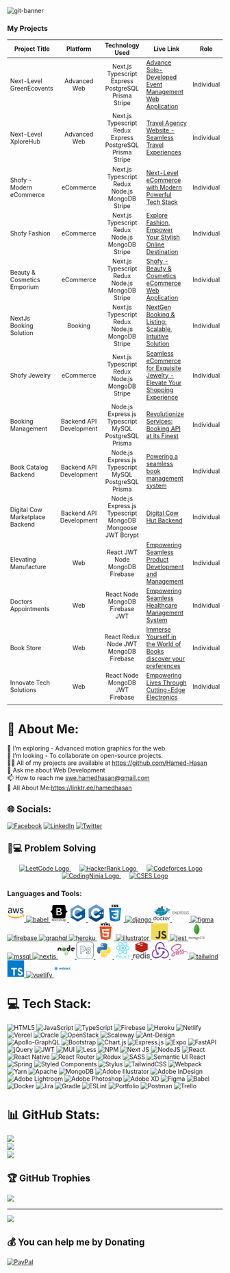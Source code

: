 ![git-banner](https://user-images.githubusercontent.com/71956267/196237899-e155d688-0162-4d91-aecb-4d9c48f1bea5.jpg)
     
### My Projects    
| Project Title  | Platform  | Technology Used  | Live Link  | Role  | 
| ------------ | :------------: | :------------: | ------------ | ------------ |
| Next-Level GreenEcovents  | Advanced Web | Next.js Typescript Express PostgreSQL Prisma Stripe |  [Advance Solo-Developed Event Management Web Application](https://green-ecovents.vercel.app "Next-Level Recommendation System")   | Individual  |
| Next-Level XploreHub | Advanced Web  | Next.js Typescript Redux Express PostgreSQL Prisma Stripe  | [Travel Agency Website - Seamless Travel Experiences](https://xplore-frontend-six.vercel.app "Advanced XploreHub Recommendation System")  | Individual  |
| Shofy - Modern eCommerce  | eCommerce | Next.js Typescript Redux Node.js MongoDB Stripe |  [Next-Level eCommerce with Modern Powerful Tech Stack](https://shofy-front-end.vercel.app "eCommerce Recommendation System")   | Individual  |
| Shofy Fashion  | eCommerce  | Next.js Typescript Redux Node.js MongoDB Stripe  | [Explore Fashion, Empower Your Stylish Online Destination](https://shofy-fashion-ecommerce-client.vercel.app "Advanced eCommerce Recommendation System")  | Individual  |
|  Beauty & Cosmetics Emporium  | eCommerce  | Next.js Typescript Redux Node.js MongoDB Stripe | [Shofy - Beauty & Cosmetics eCommerce Web Application](https://shofy-beauty-cosmetics-ecommerce.vercel.app "Advanced eCommerce Recommendation System")  | Individual  |
|  NextJs Booking Solution  | Booking | Next.js Typescript Redux Node.js MongoDB Stripe | [NextGen Booking & Listing: Scalable, Intuitive Solution](https://online-booking-management.vercel.app "Advanced Booking Recommendation System")  | Individual  |
| Shofy Jewelry  | eCommerce | Next.js Typescript Redux Node.js MongoDB Stripe | [Seamless eCommerce for Exquisite Jewelry - Elevate Your Shopping Experience](https://shofy-jewelry-ecommerce.vercel.app "Advanced eCommerce Recommendation System")   | Individual |
| Booking Management  | Backend API Development | Node.js Express.js Typescript MySQL PostgreSQL Prisma | [Revolutionize Services: Booking API at its Finest](https://github.com/Hamed-Hasan/Full-Stack-Booking-Management-API.git "Revolutionizing API Services") | Individual  | 
| Book Catalog Backend  | Backend API Development | Node.js Express.js Typescript MySQL PostgreSQL Prisma | [Powering a seamless book management system](https://github.com/Hamed-Hasan/backend-book-catelog "Book Catalog Backend") | Individual  | 
| Digital Cow Marketplace Backend  | Backend API Development  |  Node.js Express.js Typescript MongoDB Mongoose JWT Bcrypt | [Digital Cow Hut Backend](https://github.com/Hamed-Hasan/Digital-Cow-Hut-Backend "Digital Cow Hut Backend")  | Individual  |
| Elevating Manufacture | Web  |  React JWT Node MongoDB Firebase | [Empowering Seamless Product Development and Management](https://manufacture-development.web.app "Empowering Seamless Product Development and Management")  | Individual  |
| Doctors Appointments  | Web  |  React Node MongoDB Firebase JWT | [Empowering Seamless Healthcare Management System](https://doctors-appointments.netlify.app "Empowering Seamless Healthcare Management System")  | Individual  |
| Book Store | Web  |  React Redux Node JWT MongoDB Firebase | [Immerse Yourself in the World of Books discover your preferences](https://book-store-a1918.web.app "Immerse Yourself in the World of Books discover your preferences")  | Individual  |
| Innovate Tech Solutions  |  Web | React Node MongoDB JWT Firebase  | [Empowering Lives Through Cutting-Edge Electronics](https://electronics-zone.web.app)  | Individual  |
|   |   |   |   |   |



# 💫 About Me:
🌱 I’m exploring - Advanced motion graphics for the web.<br>👯 I’m looking - To collaborate on open-source projects.<br>👨‍💻 All of my projects are available at https://github.com/Hamed-Hasan<br>💬 Ask me about Web Development<br>📫 How to reach me swe.hamedhasan@gmail.com<br>📄 All About Me:https://linktr.ee/hamedhasan


## 🌐 Socials:
[![Facebook](https://img.shields.io/badge/Facebook-%231877F2.svg?logo=Facebook&logoColor=white)](https://facebook.com/https://www.facebook.com/hamed.y.hasan0) [![LinkedIn](https://img.shields.io/badge/LinkedIn-%230077B5.svg?logo=linkedin&logoColor=white)](https://linkedin.com/in/https://www.linkedin.com/in/hamed-hasan/) [![Twitter](https://img.shields.io/badge/Twitter-%231DA1F2.svg?logo=Twitter&logoColor=white)](https://twitter.com/https://twitter.com/HamedHasan75) 

## 🚀💻 Problem Solving
<p align="center">
  <a href="https://leetcode.com/Hamed-Hasan/" target="_blank" style="margin-right: 20px;">
    <img src="https://i.ibb.co/pbmrKC2/leetcode.png" alt="LeetCode Logo" width="50" height="50">
  </a>
  <a href="https://www.hackerrank.com/profile/swe_hamedhasan" target="_blank" style="margin-right: 20px;">
    <img src="https://i.ibb.co/YkN5J2B/hackerrank.png" alt="HackerRank Logo" width="50" height="50">
  </a>
  <a href="https://codeforces.com/profile/Hamed-Hasan" target="_blank" style="margin-right: 20px;">
    <img src="https://i.ibb.co/tDp7Hg2/code-forces.png" alt="Codeforces Logo" width="50" height="50">
  </a>
  <a href="https://www.codingninjas.com/studio/profile/Hamed" target="_blank" style="margin-right: 20px;">
    <img src="https://i.ibb.co/DKWyGns/coding-Ninja.jpg" alt="CodingNinja Logo" width="50" height="50">
  </a>
  <a href="https://cses.fi/user/184818" target="_blank">
    <img src="https://i.ibb.co/Cv7PqYT/cses.png" alt="CSES Logo" width="50" height="50">
  </a>
</p>


<h3 align="left">Languages and Tools:</h3>
<p align="left"> <a href="https://aws.amazon.com" target="_blank" rel="noreferrer"> <img src="https://raw.githubusercontent.com/devicons/devicon/master/icons/amazonwebservices/amazonwebservices-original-wordmark.svg" alt="aws" width="40" height="40"/> </a> <a href="https://babeljs.io/" target="_blank" rel="noreferrer"> <img src="https://www.vectorlogo.zone/logos/babeljs/babeljs-icon.svg" alt="babel" width="40" height="40"/> </a> <a href="https://getbootstrap.com" target="_blank" rel="noreferrer"> <img src="https://raw.githubusercontent.com/devicons/devicon/master/icons/bootstrap/bootstrap-plain-wordmark.svg" alt="bootstrap" width="40" height="40"/> </a> <a href="https://www.cprogramming.com/" target="_blank" rel="noreferrer"> <img src="https://raw.githubusercontent.com/devicons/devicon/master/icons/c/c-original.svg" alt="c" width="40" height="40"/> </a> <a href="https://www.w3schools.com/cpp/" target="_blank" rel="noreferrer"> <img src="https://raw.githubusercontent.com/devicons/devicon/master/icons/cplusplus/cplusplus-original.svg" alt="cplusplus" width="40" height="40"/> </a> <a href="https://www.w3schools.com/css/" target="_blank" rel="noreferrer"> <img src="https://raw.githubusercontent.com/devicons/devicon/master/icons/css3/css3-original-wordmark.svg" alt="css3" width="40" height="40"/> </a> <a href="https://www.djangoproject.com/" target="_blank" rel="noreferrer"> <img src="https://cdn.worldvectorlogo.com/logos/django.svg" alt="django" width="40" height="40"/> </a> <a href="https://www.docker.com/" target="_blank" rel="noreferrer"> <img src="https://raw.githubusercontent.com/devicons/devicon/master/icons/docker/docker-original-wordmark.svg" alt="docker" width="40" height="40"/> </a> <a href="https://expressjs.com" target="_blank" rel="noreferrer"> <img src="https://raw.githubusercontent.com/devicons/devicon/master/icons/express/express-original-wordmark.svg" alt="express" width="40" height="40"/> </a> <a href="https://www.figma.com/" target="_blank" rel="noreferrer"> <img src="https://www.vectorlogo.zone/logos/figma/figma-icon.svg" alt="figma" width="40" height="40"/> </a> <a href="https://firebase.google.com/" target="_blank" rel="noreferrer"> <img src="https://www.vectorlogo.zone/logos/firebase/firebase-icon.svg" alt="firebase" width="40" height="40"/> </a> <a href="https://graphql.org" target="_blank" rel="noreferrer"> <img src="https://www.vectorlogo.zone/logos/graphql/graphql-icon.svg" alt="graphql" width="40" height="40"/> </a> <a href="https://heroku.com" target="_blank" rel="noreferrer"> <img src="https://www.vectorlogo.zone/logos/heroku/heroku-icon.svg" alt="heroku" width="40" height="40"/> </a> <a href="https://www.w3.org/html/" target="_blank" rel="noreferrer"> <img src="https://raw.githubusercontent.com/devicons/devicon/master/icons/html5/html5-original-wordmark.svg" alt="html5" width="40" height="40"/> </a> <a href="https://www.adobe.com/in/products/illustrator.html" target="_blank" rel="noreferrer"> <img src="https://www.vectorlogo.zone/logos/adobe_illustrator/adobe_illustrator-icon.svg" alt="illustrator" width="40" height="40"/> </a> <a href="https://developer.mozilla.org/en-US/docs/Web/JavaScript" target="_blank" rel="noreferrer"> <img src="https://raw.githubusercontent.com/devicons/devicon/master/icons/javascript/javascript-original.svg" alt="javascript" width="40" height="40"/> </a> <a href="https://jestjs.io" target="_blank" rel="noreferrer"> <img src="https://www.vectorlogo.zone/logos/jestjsio/jestjsio-icon.svg" alt="jest" width="40" height="40"/> </a> <a href="https://www.mongodb.com/" target="_blank" rel="noreferrer"> <img src="https://raw.githubusercontent.com/devicons/devicon/master/icons/mongodb/mongodb-original-wordmark.svg" alt="mongodb" width="40" height="40"/> </a> <a href="https://www.microsoft.com/en-us/sql-server" target="_blank" rel="noreferrer"> <img src="https://www.svgrepo.com/show/303229/microsoft-sql-server-logo.svg" alt="mssql" width="40" height="40"/> </a> <a href="https://nextjs.org/" target="_blank" rel="noreferrer"> <img src="https://cdn.worldvectorlogo.com/logos/nextjs-2.svg" alt="nextjs" width="40" height="40"/> </a> <a href="https://nodejs.org" target="_blank" rel="noreferrer"> <img src="https://raw.githubusercontent.com/devicons/devicon/master/icons/nodejs/nodejs-original-wordmark.svg" alt="nodejs" width="40" height="40"/> </a> <a href="https://www.photoshop.com/en" target="_blank" rel="noreferrer"> <img src="https://raw.githubusercontent.com/devicons/devicon/master/icons/photoshop/photoshop-line.svg" alt="photoshop" width="40" height="40"/> </a> <a href="https://www.python.org" target="_blank" rel="noreferrer"> <img src="https://raw.githubusercontent.com/devicons/devicon/master/icons/python/python-original.svg" alt="python" width="40" height="40"/> </a> <a href="https://reactjs.org/" target="_blank" rel="noreferrer"> <img src="https://raw.githubusercontent.com/devicons/devicon/master/icons/react/react-original-wordmark.svg" alt="react" width="40" height="40"/> </a> <a href="https://redis.io" target="_blank" rel="noreferrer"> <img src="https://raw.githubusercontent.com/devicons/devicon/master/icons/redis/redis-original-wordmark.svg" alt="redis" width="40" height="40"/> </a> <a href="https://redux.js.org" target="_blank" rel="noreferrer"> <img src="https://raw.githubusercontent.com/devicons/devicon/master/icons/redux/redux-original.svg" alt="redux" width="40" height="40"/> </a> <a href="https://sass-lang.com" target="_blank" rel="noreferrer"> <img src="https://raw.githubusercontent.com/devicons/devicon/master/icons/sass/sass-original.svg" alt="sass" width="40" height="40"/> </a> <a href="https://tailwindcss.com/" target="_blank" rel="noreferrer"> <img src="https://www.vectorlogo.zone/logos/tailwindcss/tailwindcss-icon.svg" alt="tailwind" width="40" height="40"/> </a> <a href="https://www.typescriptlang.org/" target="_blank" rel="noreferrer"> <img src="https://raw.githubusercontent.com/devicons/devicon/master/icons/typescript/typescript-original.svg" alt="typescript" width="40" height="40"/> </a> <a href="https://vuetifyjs.com/en/" target="_blank" rel="noreferrer"> <img src="https://bestofjs.org/logos/vuetify.svg" alt="vuetify" width="40" height="40"/> </a> <a href="https://webpack.js.org" target="_blank" rel="noreferrer"> <img src="https://raw.githubusercontent.com/devicons/devicon/d00d0969292a6569d45b06d3f350f463a0107b0d/icons/webpack/webpack-original-wordmark.svg" alt="webpack" width="40" height="40"/> </a> </p>




# 💻 Tech Stack:
![HTML5](https://img.shields.io/badge/html5-%23E34F26.svg?style=plastic&logo=html5&logoColor=white) ![JavaScript](https://img.shields.io/badge/javascript-%23323330.svg?style=plastic&logo=javascript&logoColor=%23F7DF1E) ![TypeScript](https://img.shields.io/badge/typescript-%23007ACC.svg?style=plastic&logo=typescript&logoColor=white) ![Firebase](https://img.shields.io/badge/firebase-%23039BE5.svg?style=plastic&logo=firebase) ![Heroku](https://img.shields.io/badge/heroku-%23430098.svg?style=plastic&logo=heroku&logoColor=white) ![Netlify](https://img.shields.io/badge/netlify-%23000000.svg?style=plastic&logo=netlify&logoColor=#00C7B7) ![Vercel](https://img.shields.io/badge/vercel-%23000000.svg?style=plastic&logo=vercel&logoColor=white) ![Oracle](https://img.shields.io/badge/Oracle-F80000?style=plastic&logo=oracle&logoColor=white) ![OpenStack](https://img.shields.io/badge/Openstack-%23f01742.svg?style=plastic&logo=openstack&logoColor=white) ![Scaleway](https://img.shields.io/badge/SCALEWAY-%234f0599.svg?style=plastic&logo=scaleway&logoColor=white) ![Ant-Design](https://img.shields.io/badge/-AntDesign-%230170FE?style=plastic&logo=ant-design&logoColor=white) ![Apollo-GraphQL](https://img.shields.io/badge/-ApolloGraphQL-311C87?style=plastic&logo=apollo-graphql) ![Bootstrap](https://img.shields.io/badge/bootstrap-%23563D7C.svg?style=plastic&logo=bootstrap&logoColor=white) ![Chart.js](https://img.shields.io/badge/chart.js-F5788D.svg?style=plastic&logo=chart.js&logoColor=white) ![Express.js](https://img.shields.io/badge/express.js-%23404d59.svg?style=plastic&logo=express&logoColor=%2361DAFB) ![Expo](https://img.shields.io/badge/expo-1C1E24?style=plastic&logo=expo&logoColor=#D04A37) ![FastAPI](https://img.shields.io/badge/FastAPI-005571?style=plastic&logo=fastapi) ![jQuery](https://img.shields.io/badge/jquery-%230769AD.svg?style=plastic&logo=jquery&logoColor=white) ![JWT](https://img.shields.io/badge/JWT-black?style=plastic&logo=JSON%20web%20tokens) ![MUI](https://img.shields.io/badge/MUI-%230081CB.svg?style=plastic&logo=material-ui&logoColor=white) ![Less](https://img.shields.io/badge/less-2B4C80?style=plastic&logo=less&logoColor=white) ![NPM](https://img.shields.io/badge/NPM-%23000000.svg?style=plastic&logo=npm&logoColor=white) ![Next JS](https://img.shields.io/badge/Next-black?style=plastic&logo=next.js&logoColor=white) ![NodeJS](https://img.shields.io/badge/node.js-6DA55F?style=plastic&logo=node.js&logoColor=white) ![React](https://img.shields.io/badge/react-%2320232a.svg?style=plastic&logo=react&logoColor=%2361DAFB) ![React Native](https://img.shields.io/badge/react_native-%2320232a.svg?style=plastic&logo=react&logoColor=%2361DAFB) ![React Router](https://img.shields.io/badge/React_Router-CA4245?style=plastic&logo=react-router&logoColor=white) ![Redux](https://img.shields.io/badge/redux-%23593d88.svg?style=plastic&logo=redux&logoColor=white) ![SASS](https://img.shields.io/badge/SASS-hotpink.svg?style=plastic&logo=SASS&logoColor=white) ![Semantic UI React](https://img.shields.io/badge/Semantic%20UI%20React-%2335BDB2.svg?style=plastic&logo=SemanticUIReact&logoColor=white) ![Spring](https://img.shields.io/badge/spring-%236DB33F.svg?style=plastic&logo=spring&logoColor=white) ![Styled Components](https://img.shields.io/badge/styled--components-DB7093?style=plastic&logo=styled-components&logoColor=white) ![Stylus](https://img.shields.io/badge/stylus-%23ff6347.svg?style=plastic&logo=stylus&logoColor=white) ![TailwindCSS](https://img.shields.io/badge/tailwindcss-%2338B2AC.svg?style=plastic&logo=tailwind-css&logoColor=white) ![Webpack](https://img.shields.io/badge/webpack-%238DD6F9.svg?style=plastic&logo=webpack&logoColor=black) ![Yarn](https://img.shields.io/badge/yarn-%232C8EBB.svg?style=plastic&logo=yarn&logoColor=white) ![Apache](https://img.shields.io/badge/apache-%23D42029.svg?style=plastic&logo=apache&logoColor=white) ![MongoDB](https://img.shields.io/badge/MongoDB-%234ea94b.svg?style=plastic&logo=mongodb&logoColor=white) ![Adobe Illustrator](https://img.shields.io/badge/adobeillustrator-%23FF9A00.svg?style=plastic&logo=adobeillustrator&logoColor=white) ![Adobe InDesign](https://img.shields.io/badge/Adobe%20InDesign-49021F?style=plastic&logo=adobeindesign&logoColor=white) ![Adobe Lightroom](https://img.shields.io/badge/Adobe%20Lightroom-31A8FF.svg?style=plastic&logo=Adobe%20Lightroom&logoColor=white) ![Adobe Photoshop](https://img.shields.io/badge/adobephotoshop-%2331A8FF.svg?style=plastic&logo=adobephotoshop&logoColor=white) ![Adobe XD](https://img.shields.io/badge/Adobe%20XD-470137?style=plastic&logo=Adobe%20XD&logoColor=#FF61F6) 	![Figma](https://img.shields.io/badge/figma-%23F24E1E.svg?style=plastic&logo=figma&logoColor=white) ![Babel](https://img.shields.io/badge/Babel-F9DC3e?style=plastic&logo=babel&logoColor=black) ![Docker](https://img.shields.io/badge/docker-%230db7ed.svg?style=plastic&logo=docker&logoColor=white) ![Jira](https://img.shields.io/badge/jira-%230A0FFF.svg?style=plastic&logo=jira&logoColor=white) ![Gradle](https://img.shields.io/badge/Gradle-02303A.svg?style=plastic&logo=Gradle&logoColor=white) ![ESLint](https://img.shields.io/badge/ESLint-4B3263?style=plastic&logo=eslint&logoColor=white) ![Portfolio](https://img.shields.io/badge/Portfolio-%23000000.svg?style=plastic&logo=firefox&logoColor=#FF7139) ![Postman](https://img.shields.io/badge/Postman-FF6C37?style=plastic&logo=postman&logoColor=white) ![Trello](https://img.shields.io/badge/Trello-%23026AA7.svg?style=plastic&logo=Trello&logoColor=white)
# 📊 GitHub Stats:
![](https://github-readme-stats.vercel.app/api?username=Hamed-Hasan&theme=radical&hide_border=false&include_all_commits=false&count_private=false)<br/>
![](https://github-readme-streak-stats.herokuapp.com/?user=Hamed-Hasan&theme=radical&hide_border=false)<br/>
![](https://github-readme-stats.vercel.app/api/top-langs/?username=Hamed-Hasan&theme=radical&hide_border=false&include_all_commits=false&count_private=false&layout=compact)

## 🏆 GitHub Trophies
![](https://github-profile-trophy.vercel.app/?username=Hamed-Hasan&theme=radical&no-frame=false&no-bg=false&margin-w=4)

---
[![](https://visitcount.itsvg.in/api?id=Hamed-Hasan&icon=5&color=0)](https://visitcount.itsvg.in)

  ## 💰 You can help me by Donating
  [![PayPal](https://img.shields.io/badge/PayPal-00457C?style=for-the-badge&logo=paypal&logoColor=white)](https://paypal.me/hamedhasan422421@gmail.com) 

  <!-- Proudly created with GPRM ( https://gprm.itsvg.in ) -->
  
